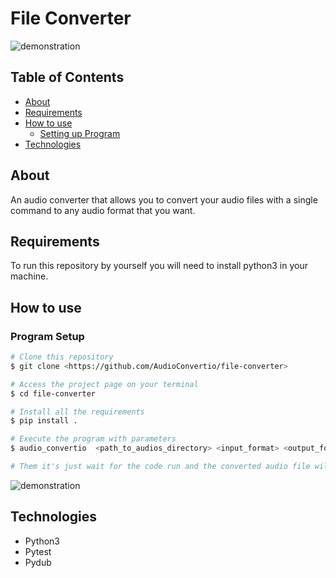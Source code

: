 # File Converter

![demonstration](https://cdn.discordapp.com/attachments/539836343094870016/835936570191511622/unknown.png)

## Table of Contents

<!--ts-->

- [About](#about)
- [Requirements](#requirements)
- [How to use](#how-to-use)
  - [Setting up Program](#program-setup)
- [Technologies](#technologies)
<!--te-->

## About

An audio converter that allows you to convert your audio files with a single command to any audio format that you want.

## Requirements

To run this repository by yourself you will need to install python3 in your machine.

## How to use

### Program Setup

```bash
# Clone this repository
$ git clone <https://github.com/AudioConvertio/file-converter>

# Access the project page on your terminal
$ cd file-converter

# Install all the requirements
$ pip install .

# Execute the program with parameters
$ audio_convertio  <path_to_audios_directory> <input_format> <output_format>

# Them it's just wait for the code run and the converted audio file will be in the same folder of the audio file passed as argument
```

![demonstration](https://cdn.discordapp.com/attachments/539836343094870016/835936244784431134/unknown.png)

## Technologies

- Python3
- Pytest
- Pydub
